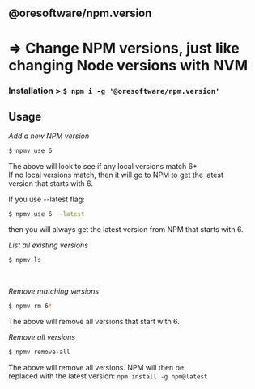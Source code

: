 
## @oresoftware/npm.version

# => Change NPM versions, just like changing Node versions with NVM


### Installation >  ```$ npm i -g '@oresoftware/npm.version'```

## Usage

<i>Add a new NPM version</i>

```bash
$ npmv use 6
```

The above will look to see if any local versions match 6* <br>
If no local versions match, then it will go to NPM to get the latest <br>
version that starts with 6. <br>

If you use --latest flag:

```bash
$ npmv use 6 --latest
```

then you will always get the latest version from NPM that starts with 6.
<br>

<i>List all existing versions</i>

```bash
$ npmv ls
```

<br>

<i>Remove matching versions</i>

```bash
$ npmv rm 6*
```

The above will remove all versions that start with 6.

<i>Remove all versions</i>

```bash
$ npmv remove-all
```

The above will remove all versions. NPM will then be <br>
replaced with the latest version: `npm install -g npm@latest`
